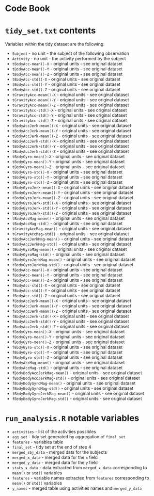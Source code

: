 # Code Book

# `tidy_set.txt` contents

Variables within the tidy dataset are the following:
- `Subject` - no unit - the subject of the following observation
- `Activity` - no unit - the activity performed by the subject
- ` tBodyAcc-mean()-X ` - original units - see original dataset
- ` tBodyAcc-mean()-Y ` - original units - see original dataset
- ` tBodyAcc-mean()-Z ` - original units - see original dataset
- ` tBodyAcc-std()-X ` - original units - see original dataset
- ` tBodyAcc-std()-Y ` - original units - see original dataset
- ` tBodyAcc-std()-Z ` - original units - see original dataset
- ` tGravityAcc-mean()-X ` - original units - see original dataset
- ` tGravityAcc-mean()-Y ` - original units - see original dataset
- ` tGravityAcc-mean()-Z ` - original units - see original dataset
- ` tGravityAcc-std()-X ` - original units - see original dataset
- ` tGravityAcc-std()-Y ` - original units - see original dataset
- ` tGravityAcc-std()-Z ` - original units - see original dataset
- ` tBodyAccJerk-mean()-X ` - original units - see original dataset
- ` tBodyAccJerk-mean()-Y ` - original units - see original dataset
- ` tBodyAccJerk-mean()-Z ` - original units - see original dataset
- ` tBodyAccJerk-std()-X ` - original units - see original dataset
- ` tBodyAccJerk-std()-Y ` - original units - see original dataset
- ` tBodyAccJerk-std()-Z ` - original units - see original dataset
- ` tBodyGyro-mean()-X ` - original units - see original dataset
- ` tBodyGyro-mean()-Y ` - original units - see original dataset
- ` tBodyGyro-mean()-Z ` - original units - see original dataset
- ` tBodyGyro-std()-X ` - original units - see original dataset
- ` tBodyGyro-std()-Y ` - original units - see original dataset
- ` tBodyGyro-std()-Z ` - original units - see original dataset
- ` tBodyGyroJerk-mean()-X ` - original units - see original dataset
- ` tBodyGyroJerk-mean()-Y ` - original units - see original dataset
- ` tBodyGyroJerk-mean()-Z ` - original units - see original dataset
- ` tBodyGyroJerk-std()-X ` - original units - see original dataset
- ` tBodyGyroJerk-std()-Y ` - original units - see original dataset
- ` tBodyGyroJerk-std()-Z ` - original units - see original dataset
- ` tBodyAccMag-mean() ` - original units - see original dataset
- ` tBodyAccMag-std() ` - original units - see original dataset
- ` tGravityAccMag-mean() ` - original units - see original dataset
- ` tGravityAccMag-std() ` - original units - see original dataset
- ` tBodyAccJerkMag-mean() ` - original units - see original dataset
- ` tBodyAccJerkMag-std() ` - original units - see original dataset
- ` tBodyGyroMag-mean() ` - original units - see original dataset
- ` tBodyGyroMag-std() ` - original units - see original dataset
- ` tBodyGyroJerkMag-mean() ` - original units - see original dataset
- ` tBodyGyroJerkMag-std() ` - original units - see original dataset
- ` fBodyAcc-mean()-X ` - original units - see original dataset
- ` fBodyAcc-mean()-Y ` - original units - see original dataset
- ` fBodyAcc-mean()-Z ` - original units - see original dataset
- ` fBodyAcc-std()-X ` - original units - see original dataset
- ` fBodyAcc-std()-Y ` - original units - see original dataset
- ` fBodyAcc-std()-Z ` - original units - see original dataset
- ` fBodyAccJerk-mean()-X ` - original units - see original dataset
- ` fBodyAccJerk-mean()-Y ` - original units - see original dataset
- ` fBodyAccJerk-mean()-Z ` - original units - see original dataset
- ` fBodyAccJerk-std()-X ` - original units - see original dataset
- ` fBodyAccJerk-std()-Y ` - original units - see original dataset
- ` fBodyAccJerk-std()-Z ` - original units - see original dataset
- ` fBodyGyro-mean()-X ` - original units - see original dataset
- ` fBodyGyro-mean()-Y ` - original units - see original dataset
- ` fBodyGyro-mean()-Z ` - original units - see original dataset
- ` fBodyGyro-std()-X ` - original units - see original dataset
- ` fBodyGyro-std()-Y ` - original units - see original dataset
- ` fBodyGyro-std()-Z ` - original units - see original dataset
- ` fBodyAccMag-mean() ` - original units - see original dataset
- ` fBodyAccMag-std() ` - original units - see original dataset
- ` fBodyBodyAccJerkMag-mean() ` - original units - see original dataset
- ` fBodyBodyAccJerkMag-std() ` - original units - see original dataset
- ` fBodyBodyGyroMag-mean() ` - original units - see original dataset
- ` fBodyBodyGyroMag-std() ` - original units - see original dataset
- ` fBodyBodyGyroJerkMag-mean() ` - original units - see original dataset
- ` fBodyBodyGyroJerkMag-std() ` - original units - see original dataset

# `run_analysis.R` notable variables

- `activities` - list of the activities possibles
- `agg_set` - tidy set generated by aggregation of `final_set`
- `features` - variables table
- `final_set` - tidy set at the end of step 4
- `merged_sbj_data` - merged data for the subjects
- `merged_x_data` - merged data for the `x` field
- `merged_y_data` - merged data for the `y` field
- `stats_x_data` - data extracted from `merged_x_data` corresponding to `mean()` or `std()` variables
- `features` - variable names extracted from `features` corresponding to `mean()` or `std()` variables
- `y_names` - merged table using activities names and `merged_y_data`
